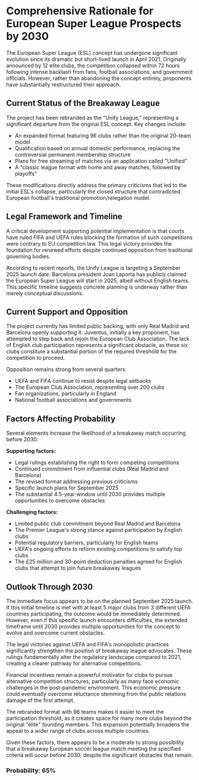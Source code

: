 # Comprehensive Rationale for European Super League Prospects by 2030

The European Super League (ESL) concept has undergone significant evolution since its dramatic but short-lived launch in April 2021. Originally announced by 12 elite clubs, the competition collapsed within 72 hours following intense backlash from fans, football associations, and government officials. However, rather than abandoning the concept entirely, proponents have substantially restructured their approach.

## Current Status of the Breakaway League

The project has been rebranded as the "Unify League," representing a significant departure from the original ESL concept. Key changes include:

- An expanded format featuring 96 clubs rather than the original 20-team model
- Qualification based on annual domestic performance, replacing the controversial permanent membership structure
- Plans for free streaming of matches via an application called "Unified"
- A "classic league format with home and away matches, followed by playoffs"

These modifications directly address the primary criticisms that led to the initial ESL's collapse, particularly the closed structure that contradicted European football's traditional promotion/relegation model.

## Legal Framework and Timeline

A critical development supporting potential implementation is that courts have ruled FIFA and UEFA rules blocking the formation of such competitions were contrary to EU competition law. This legal victory provides the foundation for renewed efforts despite continued opposition from traditional governing bodies.

According to recent reports, the Unify League is targeting a September 2025 launch date. Barcelona president Joan Laporta has publicly claimed the European Super League will start in 2025, albeit without English teams. This specific timeline suggests concrete planning is underway rather than merely conceptual discussions.

## Current Support and Opposition

The project currently has limited public backing, with only Real Madrid and Barcelona openly supporting it. Juventus, initially a key proponent, has attempted to step back and rejoin the European Club Association. The lack of English club participation represents a significant obstacle, as these six clubs constitute a substantial portion of the required threshold for the competition to proceed.

Opposition remains strong from several quarters:
- UEFA and FIFA continue to resist despite legal setbacks
- The European Club Association, representing over 200 clubs
- Fan organizations, particularly in England
- National football associations and governments

## Factors Affecting Probability

Several elements increase the likelihood of a breakaway match occurring before 2030:

**Supporting factors:**
- Legal rulings establishing the right to form competing competitions
- Continued commitment from influential clubs (Real Madrid and Barcelona)
- The revised format addressing previous criticisms
- Specific launch plans for September 2025
- The substantial 4.5-year window until 2030 provides multiple opportunities to overcome obstacles

**Challenging factors:**
- Limited public club commitment beyond Real Madrid and Barcelona
- The Premier League's strong stance against participation by English clubs
- Potential regulatory barriers, particularly for English teams
- UEFA's ongoing efforts to reform existing competitions to satisfy top clubs
- The £25 million and 30-point deduction penalties agreed for English clubs that attempt to join future breakaway leagues

## Outlook Through 2030

The immediate focus appears to be on the planned September 2025 launch. If this initial timeline is met with at least 5 major clubs from 3 different UEFA countries participating, the outcome would be immediately determined. However, even if this specific launch encounters difficulties, the extended timeframe until 2030 provides multiple opportunities for the concept to evolve and overcome current obstacles.

The legal victories against UEFA and FIFA's monopolistic practices significantly strengthen the position of breakaway league advocates. These rulings fundamentally alter the regulatory landscape compared to 2021, creating a clearer pathway for alternative competitions.

Financial incentives remain a powerful motivator for clubs to pursue alternative competition structures, particularly as many face economic challenges in the post-pandemic environment. This economic pressure could eventually overcome reluctance stemming from the public relations damage of the first attempt.

The rebranded format with 96 teams makes it easier to meet the participation threshold, as it creates space for many more clubs beyond the original "elite" founding members. This expansion potentially broadens the appeal to a wider range of clubs across multiple countries.

Given these factors, there appears to be a moderate to strong possibility that a breakaway European soccer league match meeting the specified criteria will occur before 2030, despite the significant obstacles that remain.

### Probability: 65%